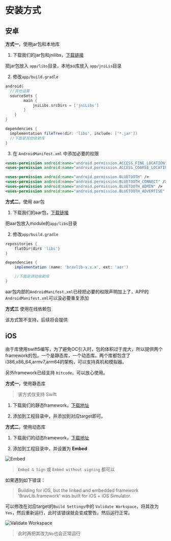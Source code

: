 # 安装方式

## 安卓

**方式一**，使用jar包和本地库
1. 下载我们的jar包和jnilibs，[下载链接](https://www.baidu.com)

把jar包放入 `app/libs`目录，本地so库放入 `app/jniLis`目录

2. 修改`app/build.gradle`
```groovy
android{
  //其他设置
  sourceSets {
        main {
            jniLibs.srcDirs = ['jniLibs']
        }
    }
}

dependencies {
  implementation fileTree(dir: 'libs', include: ['*.jar'])
  //下面是其他依赖库
}

```

3. 在 `AndroidManifest.xml` 中添加必要的权限
```xml
<uses-permission android:name="android.permission.ACCESS_FINE_LOCATION" />
<uses-permission android:name="android.permission.ACCESS_COARSE_LOCATION" />

<uses-permission android:name="android.permission.BLUETOOTH" />
<uses-permission android:name="android.permission.BLUETOOTH_CONNECT" />
<uses-permission android:name="android.permission.BLUETOOTH_ADMIN" />
<uses-permission android:name="android.permission.BLUETOOTH_ADVERTISE" />
```

**方式二**，使用 aar包

1. 下载我们的aar包，[下载链接](https://www.baidu.com)

把aar包放入module的`app/libs`目录

2. 修改`app/build.gradle`

```groovy
repositories {
    flatDir{dirs 'libs'}
}

dependencies {
    implementation (name: 'bravlib-x.x.x', ext: 'aar')

    //下面是其他依赖库
}

```

aar包内部的`AndroidManifest.xml`已经把必要的权限声明加上了，APP的`AndroidManifest.xml`可以没必要重复添加


**方式三** 使用在线依赖包

该方式暂不支持，后续将会提供

## iOS

由于库使用swift5编写，为了避免OC引入时，包的体积过于庞大，所以提供两个framework的包，一个是静态库，一个动态库。两个库都包含了i386,x86_64,armv7,arm64的架构，可以支持真机和模拟器。

另外framework已经支持 `bitcode`，可以放心使用。

**方式一**，使用静态库

>该方式仅支持 Swift

1. 下载我们的静态framework，[下载地址](https://www.baidu.com)

2. 添加到工程目录中，并添加到对应target即可。

**方式二**，使用动态库

1. 下载我们的动态framework，[下载地址](https://www.baidu.com)

2. 添加到工程目录中，并设置为 **Embed**

![Embed](@img/img_ios_config_dynamic_embed.png)

> `Embed & Sign` 或 `Embed without signing` 都可以

如果遇到如下错误：

> Building for iOS, but the linked and embedded framework 'BravLib.framework' was built for iOS + iOS Simulator. 

可以修改在对应target的`Build Settings`中的 `Validate Workspace`，将其改为 `Yes`，然后重新运行，此时该错误就会变成警告，然后运行正常。

![Validate Workspace](@img/img_ios_config_daymanic_validate_workspace.png)

>此时再把其改为`No`也会正常运行



